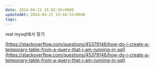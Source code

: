```yaml
---
date: 2024-04-21 15:02:55+0000
updatedAt: 2024-04-21 15:44:52+8040
tags: 
---
```

real mysql에서 찾기

[https://stackoverflow.com/questions/45379146/how-do-i-create-a-temporary-table-from-a-query-that-i-am-running-in-sql](https://stackoverflow.com/questions/45379146/how-do-i-create-a-temporary-table-from-a-query-that-i-am-running-in-sql)